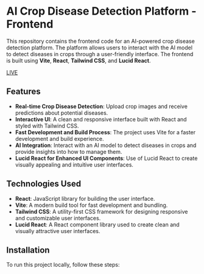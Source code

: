 # AI Crop Disease Detection Platform - Frontend

This repository contains the frontend code for an AI-powered crop disease detection platform. The platform allows users to interact with the AI model to detect diseases in crops through a user-friendly interface. The frontend is built using **Vite**, **React**, **Tailwind CSS**, and **Lucid React**.

[LIVE](https://crop-clinic.netlify.app/)

## Features

- **Real-time Crop Disease Detection**: Upload crop images and receive predictions about potential diseases.
- **Interactive UI**: A clean and responsive interface built with React and styled with Tailwind CSS.
- **Fast Development and Build Process**: The project uses Vite for a faster development and build experience.
- **AI Integration**: Interact with an AI model to detect diseases in crops and provide insights into how to manage them.
- **Lucid React for Enhanced UI Components**: Use of Lucid React to create visually appealing and intuitive user interfaces.

## Technologies Used

- **React**: JavaScript library for building the user interface.
- **Vite**: A modern build tool for fast development and bundling.
- **Tailwind CSS**: A utility-first CSS framework for designing responsive and customizable user interfaces.
- **Lucid React**: A React component library used to create clean and visually attractive user interfaces.


## Installation

To run this project locally, follow these steps:


 
 
